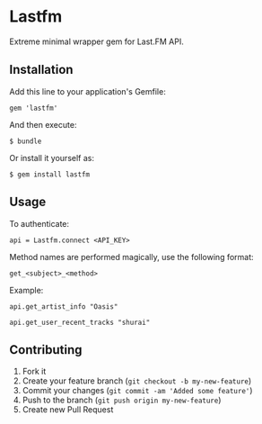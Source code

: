 # Lastfm

Extreme minimal wrapper gem for Last.FM API.

## Installation

Add this line to your application's Gemfile:

    gem 'lastfm'

And then execute:

    $ bundle

Or install it yourself as:

    $ gem install lastfm

## Usage

To authenticate:

    api = Lastfm.connect <API_KEY>

Method names are performed magically, use the following format:

    get_<subject>_<method>

Example:

    api.get_artist_info "Oasis"
    
    api.get_user_recent_tracks "shurai"

## Contributing

1. Fork it
2. Create your feature branch (`git checkout -b my-new-feature`)
3. Commit your changes (`git commit -am 'Added some feature'`)
4. Push to the branch (`git push origin my-new-feature`)
5. Create new Pull Request
